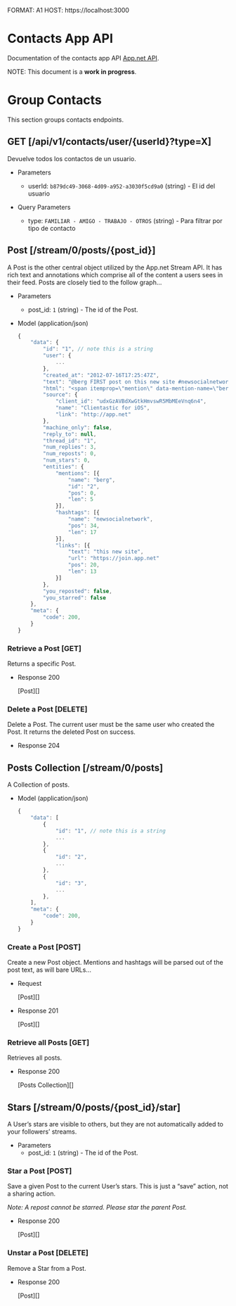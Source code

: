 FORMAT: A1
HOST: https://localhost:3000

# Contacts App API
Documentation of the contacts app API
[App.net API](http://contactfrontend).

NOTE: This document is a **work in progress**.

# Group Contacts
This section groups contacts endpoints.

## GET [/api/v1/contacts/user/{userId}?type=X]
Devuelve todos los contactos de un usuario.

+ Parameters
    + userId: `b879dc49-3068-4d09-a952-a3030f5cd9a0` (string) - El id del usuario

+ Query Parameters
    + type: `FAMILIAR - AMIGO - TRABAJO - OTROS` (string) - Para filtrar por tipo de contacto

## Post [/stream/0/posts/{post_id}]
A Post is the other central object utilized by the App.net Stream API. It has
rich text and annotations which comprise all of the content a users sees in
their feed. Posts are closely tied to the follow graph...

+ Parameters
    + post_id: `1` (string) - The id of the Post.

+ Model (application/json)

    ```js
    {
        "data": {
            "id": "1", // note this is a string
            "user": {
                ...
            },
            "created_at": "2012-07-16T17:25:47Z",
            "text": "@berg FIRST post on this new site #newsocialnetwork",
            "html": "<span itemprop=\"mention\" data-mention-name=\"berg\" data-mention-id=\"2\">@berg</span> FIRST post on <a href=\"https://join.app.net\" rel=\"nofollow\">this new site</a> <span itemprop=\"hashtag\" data-hashtag-name=\"newsocialnetwork\">#newsocialnetwork</span>.",
            "source": {
                "client_id": "udxGzAVBdXwGtkHmvswR5MbMEeVnq6n4",
                "name": "Clientastic for iOS",
                "link": "http://app.net"
            },
            "machine_only": false,
            "reply_to": null,
            "thread_id": "1",
            "num_replies": 3,
            "num_reposts": 0,
            "num_stars": 0,
            "entities": {
                "mentions": [{
                    "name": "berg",
                    "id": "2",
                    "pos": 0,
                    "len": 5
                }],
                "hashtags": [{
                    "name": "newsocialnetwork",
                    "pos": 34,
                    "len": 17
                }],
                "links": [{
                    "text": "this new site",
                    "url": "https://join.app.net"
                    "pos": 20,
                    "len": 13
                }]
            },
            "you_reposted": false,
            "you_starred": false
        },
        "meta": {
            "code": 200,
        }
    }
    ```

### Retrieve a Post [GET]
Returns a specific Post.

+ Response 200

    [Post][]

### Delete a Post [DELETE]
Delete a Post. The current user must be the same user who created the Post. It
returns the deleted Post on success.

+ Response 204

## Posts Collection [/stream/0/posts]
A Collection of posts.

+ Model (application/json)

    ```js
    {
        "data": [
            {
                "id": "1", // note this is a string
                ...
            },
            {
                "id": "2",
                ...
            },
            {
                "id": "3",
                ...
            },
        ],
        "meta": {
            "code": 200,
        }
    }
    ```

### Create a Post [POST]
Create a new Post object. Mentions and hashtags will be parsed out of the post
text, as will bare URLs...

+ Request

    [Post][]

+ Response 201

    [Post][]

### Retrieve all Posts [GET]
Retrieves all posts.

+ Response 200

    [Posts Collection][]

## Stars [/stream/0/posts/{post_id}/star]
A User’s stars are visible to others, but they are not automatically added to
your followers’ streams.

+ Parameters
    + post_id: `1` (string) - The id of the Post.

### Star a Post [POST]
Save a given Post to the current User’s stars. This is just a “save” action,
not a sharing action.

*Note: A repost cannot be starred. Please star the parent Post.*

+ Response 200

    [Post][]

### Unstar a Post [DELETE]
Remove a Star from a Post.

+ Response 200

    [Post][]